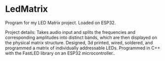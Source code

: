 # LedMatrix
Program for my LED Matrix project. Loaded on ESP32.

Project details:
Takes audio input and splits the frequencies and corresponding amplitudes into distinct bands, which are then displayed on the physical matrix structure. 
Designed, 3d printed, wired, soldered, and programmed a matrix of individually addressable LEDs. 
Programmed in C++ with the FastLED library on an ESP32 microcontroller..
